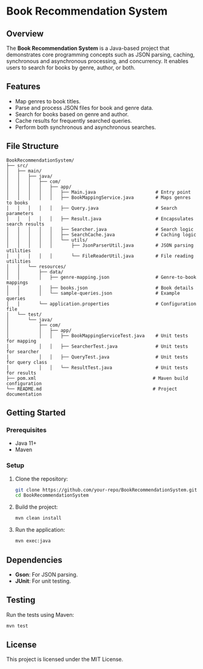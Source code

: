 
<!-- README.md -->
# Book Recommendation System

## Overview
The **Book Recommendation System** is a Java-based project that demonstrates core programming concepts such as JSON parsing, caching, synchronous and asynchronous processing, and concurrency. It enables users to search for books by genre, author, or both.

## Features
- Map genres to book titles.
- Parse and process JSON files for book and genre data.
- Search for books based on genre and author.
- Cache results for frequently searched queries.
- Perform both synchronous and asynchronous searches.

## File Structure
```
BookRecommendationSystem/
├── src/
│   ├── main/
│   │   ├── java/
│   │   │   ├── com/
│   │   │   │   ├── app/
│   │   │   │   │   ├── Main.java                      # Entry point
│   │   │   │   │   ├── BookMappingService.java        # Maps genres to books
│   │   │   │   │   ├── Query.java                     # Search parameters
│   │   │   │   │   ├── Result.java                    # Encapsulates search results
│   │   │   │   │   ├── Searcher.java                  # Search logic
│   │   │   │   │   ├── SearchCache.java               # Caching logic
│   │   │   │   │   └── utils/
│   │   │   │   │       ├── JsonParserUtil.java        # JSON parsing utilities
│   │   │   │   │       └── FileReaderUtil.java        # File reading utilities
│   │   └── resources/
│   │       ├── data/
│   │       │   ├── genre-mapping.json                 # Genre-to-book mappings
│   │       │   ├── books.json                         # Book details
│   │       │   └── sample-queries.json                # Example queries
│   │       └── application.properties                 # Configuration file
│   └── test/
│       └── java/
│           ├── com/
│           │   ├── app/
│           │   │   ├── BookMappingServiceTest.java    # Unit tests for mapping
│           │   │   ├── SearcherTest.java              # Unit tests for searcher
│           │   │   ├── QueryTest.java                 # Unit tests for query class
│           │   │   └── ResultTest.java                # Unit tests for results
├── pom.xml                                           # Maven build configuration
└── README.md                                         # Project documentation
```

## Getting Started

### Prerequisites
- Java 11+
- Maven

### Setup
1. Clone the repository:
    ```bash
    git clone https://github.com/your-repo/BookRecommendationSystem.git
    cd BookRecommendationSystem
    ```
2. Build the project:
    ```bash
    mvn clean install
    ```
3. Run the application:
    ```bash
    mvn exec:java
    ```

## Dependencies
- **Gson**: For JSON parsing.
- **JUnit**: For unit testing.

## Testing
Run the tests using Maven:
```bash
mvn test
```

## License
This project is licensed under the MIT License.
